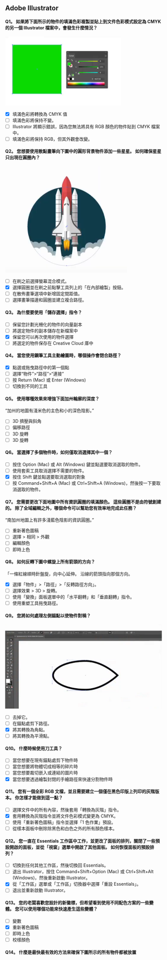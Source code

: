 ## Adob​​e Illustrator

#### Q1。 如果將下面所示的物件的填滿色彩複製並貼上到文件色彩模式設定為 CMYK 的另一個 Illustrator 檔案中，會發生什麼情況？

![CMYK](images/002.png?raw=true)

- [x] 填滿色彩將轉換為 CMYK 值
- [ ] 填滿色彩將保持不變。
- [ ] Illustrator 將顯示錯誤，因為您無法將具有 RGB 顏色的物件貼到 CMYK 檔案中。
- [ ] 填滿色彩將保持 RGB，但其外觀會改變。

#### Q2。 您想要使用散點畫筆向下圖中的圓形背景物件添加一些星星。 如何確保星星只出現在圓圈內？

![Add stars](images/006.png?raw=true)

- [ ] 在刷之前選擇螢幕混合模式。
- [x] 選擇圓圈並在刷之前點擊工具列上的「在內部繪製」按鈕。
- [ ] 在散佈畫筆選項中新增固定間距值。
- [ ] 選擇畫筆描邊和圓圈並建立複合路徑。

#### Q3。 為什麼要使用「儲存選擇」指令？

- [ ] 保留您計劃光柵化的物件的向量副本
- [ ] 將選定物件的副本儲存在新檔案中
- [x] 保留您可以再次使用的物件選擇
- [ ] 將選定的物件保存在 Creative Cloud 庫中

#### Q4。 當您使用鋼筆工具主動繪圖時，哪個操作會閉合路徑？

- [x] 點選或拖曳路徑中的第一個點
- [ ] 選擇“物件”>“路徑”>“連接”
- [ ] 按 Return (Mac) 或 Enter (Windows)
- [ ] 切換到不同的工具

#### Q5。 使用哪種效果來增強下面加州輪廓的深度？

“加州的地圖有淺米色的主色和小的深色陰影。”

- [ ] 3D 擠壓與斜角
- [ ] 偏移路徑
- [ ] 3D 旋轉
- [ ] 3D 旋轉

#### Q6。 當選擇了多個物件時，如何僅取消選擇其中一個？

- [ ] 按住 Option (Mac) 或 Alt (Windows) 鍵並點選要取消選取的物件。
- [ ] 使用套索工具取消選擇不需要的物件。
- [x] 按住 Shift 鍵並點選要取消選取的對象
- [ ] 按 Command+Shift+A (Mac) 或 Ctrl+Shift+A (Windows)，然後按一下要取消選取的物件。

#### Q7。 您需要更改下面地圖中所有資訊圓圈的填滿顏色。 這些圓圈不是由符號創建的。 除了全域編輯之外，哪個命令可以幫助您有效率地完成此任務？

“南加州地圖上有許多淺藍色陰影的資訊圓圈。”

- [ ] 重新著色圖稿
- [ ] 選擇 > 相同 > 外觀
- [ ] 編輯顏色
- [ ] 即時上色

#### Q8。 如何反轉下圖中螺旋上所有箭頭的方向？

「一條紅線順時針盤旋，向中心延伸。 沿線的箭頭指向那個方向。

- [x] 選擇「物件」>「路徑」>「反轉路徑方向」。
- [ ] 選擇效果 > 3D > 旋轉。
- [ ] 使用「變換」面板選單中的「水平翻轉」和「垂直翻轉」指令。
- [ ] 使用重塑工具拖曳路徑。

#### Q9。 您將如何處理左側錨點以使物件對稱？

![對稱](images/005.png?raw=true)

- [ ] 去掉它。
- [ ] 在錨點處剪下路徑。
- [x] 將其轉換為角點。
- [ ] 將其轉換為平滑點。

#### Q10。 什麼時候使用刀工具？

- [ ] 當您想要在現有錨點處剪下物件時
- [ ] 當您想要將物體切成相等的碎片時
- [ ] 當您想要裁切嵌入或連結的圖片時
- [x] 當您想要透過繪製封閉的手繪路徑來快速分割物件時

#### Q11。 您有一個全彩 RGB 文檔，並且需要建立一個僅在黑色印版上列印的灰階版本。 你怎樣才能做到這一點？

- [ ] 選擇文件中的所有內容，然後套用「轉換為灰階」指令。
- [x] 套用轉換為灰階指令並將文件色彩模式變更為 CMYK。
- [ ] 使用「重新著色圖稿」指令並選擇「1 色作業」預設。
- [ ] 從樣本面板中刪除除黑色和白色之外的所有顏色樣本。

#### Q12。 您一直在 Essentials 工作區中工作，並更改了面板的排列，關閉了一些預設開啟的面板，並從「視窗」選單中開啟了其他面板。 如何恢復面板的預設排列？

- [ ] 切換到任何其他工作區，然後切換回 Essentials。
- [ ] 退出 Illustrator，按住 Command+Shift+Option (Mac) 或 Ctrl+Shift+Alt (Windows)，然後重新啟動 Illustrator。
- [x] 從「工作區」選單或「工作區」切換器中選擇「重設 Essentials」。
- [ ] 退出並重新啟動 Illustrator。

#### Q13。 您的老闆喜歡您設計的新徽標，但希望看到使用不同配色方案的一些變體。 您可以使用哪個功能來快速產生這些變體？

- [ ] 變數
- [x] 重新著色圖稿
- [ ] 即時上色
- [ ] 校樣顏色

#### Q14。 什麼是最快最有效的方法來確保下圖所示的所有物件都被放置
